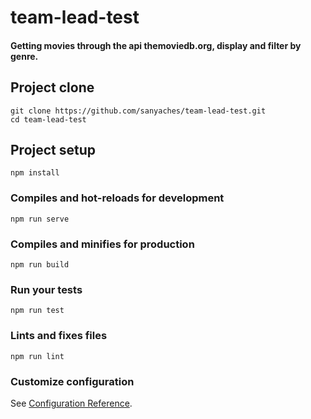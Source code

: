 # team-lead-test

#### Getting movies through the api themoviedb.org, display and filter by genre.

## Project clone
```
git clone https://github.com/sanyaches/team-lead-test.git
cd team-lead-test
```

## Project setup
```
npm install
```

### Compiles and hot-reloads for development
```
npm run serve
```

### Compiles and minifies for production
```
npm run build
```

### Run your tests
```
npm run test
```

### Lints and fixes files
```
npm run lint
```

### Customize configuration
See [Configuration Reference](https://cli.vuejs.org/config/).
